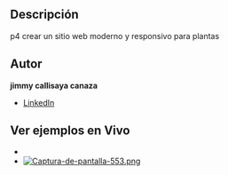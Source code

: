 ## Descripción 
p4 crear un sitio web moderno y responsivo para plantas
## Autor
**jimmy callisaya canaza**

* [LinkedIn](https://www.linkedin.com/in/jimmy-callisaya-canaza-a38192342)

## Ver ejemplos en Vivo
- 
- [![Captura-de-pantalla-553.png](https://i.postimg.cc/6p9dKnMc/Captura-de-pantalla-553.png)](https://postimg.cc/0bB6dMRK)

